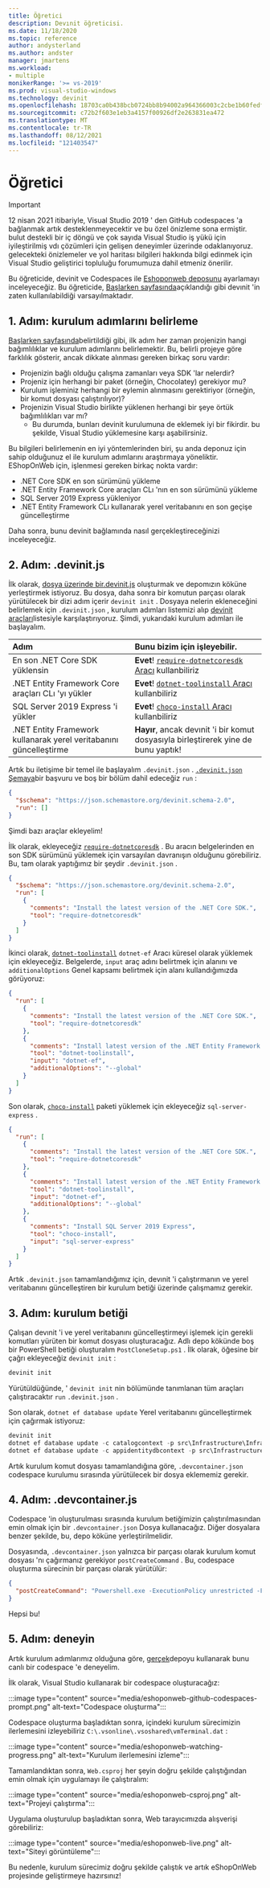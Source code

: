 ```yaml
---
title: Öğretici
description: Devınit öğreticisi.
ms.date: 11/18/2020
ms.topic: reference
author: andysterland
ms.author: andster
manager: jmartens
ms.workload:
- multiple
monikerRange: '>= vs-2019'
ms.prod: visual-studio-windows
ms.technology: devinit
ms.openlocfilehash: 18703ca0b438bcb0724bb8b94002a964366003c2cbe1b60fedf998e580e9d95b
ms.sourcegitcommit: c72b2f603e1eb3a4157f00926df2e263831ea472
ms.translationtype: MT
ms.contentlocale: tr-TR
ms.lasthandoff: 08/12/2021
ms.locfileid: "121403547"
---
```

# <a name="tutorial"></a>Öğretici

> [!IMPORTANT]
> 12 nisan 2021 itibariyle, Visual Studio 2019 ' den GitHub codespaces 'a bağlanmak artık desteklenmeyecektir ve bu özel önizleme sona ermiştir. bulut destekli bir iç döngü ve çok sayıda Visual Studio iş yükü için iyileştirilmiş vdı çözümleri için gelişen deneyimler üzerinde odaklanıyoruz. gelecekteki önizlemeler ve yol haritası bilgileri hakkında bilgi edinmek için Visual Studio geliştirici topluluğu forumumuza dahil etmeniz önerilir.

Bu öğreticide, devinit ve Codespaces ile [Eshoponweb deposunu](https://github.com/andysterland/eShopOnWeb) ayarlamayı inceleyeceğiz. Bu öğreticide, [Başlarken sayfasında](getting-started-with-devinit.md)açıklandığı gibi devınit 'in zaten kullanılabildiği varsayılmaktadır.

## <a name="step-1-determining-setup-steps"></a>1. Adım: kurulum adımlarını belirleme

[Başlarken sayfasında](getting-started-with-devinit.md)belirtildiği gibi, ilk adım her zaman projenizin hangi bağımlılıklar ve kurulum adımlarını belirlemektir. Bu, belirli projeye göre farklılık gösterir, ancak dikkate alınması gereken birkaç soru vardır:

- Projenizin bağlı olduğu çalışma zamanları veya SDK 'lar nelerdir?
- Projeniz için herhangi bir paket (örneğin, Chocolatey) gerekiyor mu?
- Kurulum işleminiz herhangi bir eylemin alınmasını gerektiriyor (örneğin, bir komut dosyası çalıştırılıyor)?
- Projenizin Visual Studio birlikte yüklenen herhangi bir şeye örtük bağımlılıkları var mı?
  - Bu durumda, bunları devinit kurulumuna de eklemek iyi bir fikirdir. bu şekilde, Visual Studio yüklemesine karşı aşabilirsiniz.

Bu bilgileri belirlemenin en iyi yöntemlerinden biri, şu anda deponuz için sahip olduğunuz el ile kurulum adımlarını araştırmaya yöneliktir. EShopOnWeb için, işlenmesi gereken birkaç nokta vardır:

- .NET Core SDK en son sürümünü yükleme
- .NET Entity Framework Core araçları CLı 'nın en son sürümünü yükleme
- SQL Server 2019 Express yükleniyor
- .NET Entity Framework CLı kullanarak yerel veritabanını en son geçişe güncelleştirme

Daha sonra, bunu devinit bağlamında nasıl gerçekleştireceğinizi inceleyeceğiz.

## <a name="step-2-the-devinitjson"></a>2. Adım: .devinit.js

İlk olarak, [ dosya üzerinde bir.devinit.js](devinit-json.md) oluşturmak ve depomızın köküne yerleştirmek istiyoruz. Bu dosya, daha sonra bir komutun parçası olarak yürütülecek bir dizi adım içerir `devinit init` . Dosyaya nelerin ekleneceğini belirlemek için `.devinit.json` , kurulum adımları listemizi alıp [devinit araçları](devinit-tool-list.md)listesiyle karşılaştırıyoruz. Şimdi, yukarıdaki kurulum adımları ile başlayalım.

| Adım                                                              | Bunu bizim için işleyebilir.                                                                        |
| :---------------------------------------------------------------- | :----------------------------------------------------------------------------------------------------  |
| En son .NET Core SDK yüklensin                                      | **Evet**! [ `require-dotnetcoresdk` Aracı](tool-require-dotnetcoresdk.md) kullanbiliriz                  |
| .NET Entity Framework Core araçları CLı 'yı yükler                      | **Evet**! [ `dotnet-toolinstall` Aracı](tool-dotnet-toolinstall.md) kullanbiliriz                        |
| SQL Server 2019 Express 'i yükler                                   | **Evet**! [ `choco-install` Aracı](tool-choco-install.md) kullanbiliriz                                  |
| .NET Entity Framework kullanarak yerel veritabanını güncelleştirme                 | **Hayır**, ancak devınit 'i bir komut dosyasıyla birleştirerek yine de bunu yaptık!                               |

Artık bu iletişime bir temel ile başlayalım `.devinit.json` . [ `.devinit.json` Şemaya](https://json.schemastore.org/devinit.schema-2.0)bir başvuru ve boş bir bölüm dahil edeceğiz `run` :

```json
{
  "$schema": "https://json.schemastore.org/devinit.schema-2.0",
  "run": []
}
```

Şimdi bazı araçlar ekleyelim!

İlk olarak, ekleyeceğiz [`require-dotnetcoresdk`](tool-require-dotnetcoresdk.md) . Bu aracın belgelerinden en son SDK sürümünü yüklemek için varsayılan davranışın olduğunu görebiliriz. Bu, tam olarak yaptığımız bir şeydir `.devinit.json` .

```json
{
  "$schema": "https://json.schemastore.org/devinit.schema-2.0",
  "run": [
    {
      "comments": "Install the latest version of the .NET Core SDK.",
      "tool": "require-dotnetcoresdk"
    }
  ]
}
```

İkinci olarak, [`dotnet-toolinstall`](tool-dotnet-toolinstall.md) `dotnet-ef` Aracı küresel olarak yüklemek için ekleyeceğiz. Belgelerde, `input` araç adını belirtmek için alanını ve `additionalOptions` Genel kapsamı belirtmek için alanı kullandığımızda görüyoruz:

```json
{
  "run": [
    {
      "comments": "Install the latest version of the .NET Core SDK.",
      "tool": "require-dotnetcoresdk"
    },
    {
      "comments": "Install latest version of the .NET Entity Framework Core Tools CLI.",
      "tool": "dotnet-toolinstall",
      "input": "dotnet-ef",
      "additionalOptions": "--global"
    }
  ]
}
```

Son olarak, [`choco-install`](tool-choco-install.md) paketi yüklemek için ekleyeceğiz `sql-server-express` .

```json
{
  "run": [
    {
      "comments": "Install the latest version of the .NET Core SDK.",
      "tool": "require-dotnetcoresdk"
    },
    {
      "comments": "Install latest version of the .NET Entity Framework Core Tools CLI.",
      "tool": "dotnet-toolinstall",
      "input": "dotnet-ef",
      "additionalOptions": "--global"
    },
    {
      "comments": "Install SQL Server 2019 Express",
      "tool": "choco-install",
      "input": "sql-server-express"
    }
  ]
}
```

Artık `.devinit.json` tamamlandığımız için, devınit 'i çalıştırmanın ve yerel veritabanını güncelleştiren bir kurulum betiği üzerinde çalışmamız gerekir.

## <a name="step-3-the-setup-script"></a>3. Adım: kurulum betiği

Çalışan devınit 'i ve yerel veritabanını güncelleştirmeyi işlemek için gerekli komutları yürüten bir komut dosyası oluşturacağız. Adlı depo kökünde boş bir PowerShell betiği oluşturalım `PostCloneSetup.ps1` . İlk olarak, öğesine bir çağrı ekleyeceğiz `devinit init` :

```powershell
devinit init
```

Yürütüldüğünde, ' `devinit init` nin bölümünde tanımlanan tüm araçları çalıştıracaktır `run` `.devinit.json` .

Son olarak, `dotnet ef database update` Yerel veritabanını güncelleştirmek için çağırmak istiyoruz:

```powershell
devinit init
dotnet ef database update -c catalogcontext -p src\Infrastructure\Infrastructure.csproj -s src\Web\Web.csproj
dotnet ef database update -c appidentitydbcontext -p src\Infrastructure\Infrastructure.csproj -s src\Web\Web.csproj
```

Artık kurulum komut dosyası tamamlandığına göre, `.devcontainer.json` codespace kurulumu sırasında yürütülecek bir dosya eklememiz gerekir.

## <a name="step-4-the-devcontainerjson"></a>4. Adım: .devcontainer.js

Codespace 'in oluşturulması sırasında kurulum betiğimizin çalıştırılmasından emin olmak için bir `.devcontainer.json` Dosya kullanacağız. Diğer dosyalara benzer şekilde, bu, depo köküne yerleştirilmelidir.

Dosyasında, `.devcontainer.json` yalnızca bir parçası olarak kurulum komut dosyası 'nı çağırmanız gerekiyor `postCreateCommand` . Bu, codespace oluşturma sürecinin bir parçası olarak yürütülür:

```json
{
  "postCreateCommand": "Powershell.exe -ExecutionPolicy unrestricted -File .\\PostCloneSetup.ps1"
}
```

Hepsi bu!

## <a name="step-5-trying-it-out"></a>5. Adım: deneyin

Artık kurulum adımlarımız olduğuna göre, [gerçek](https://github.com/andysterland/eShopOnWeb)depoyu kullanarak bunu canlı bir codespace 'e deneyelim.

İlk olarak, Visual Studio kullanarak bir codespace oluşturacağız:

:::image type="content" source="media/eshoponweb-github-codespaces-prompt.png" alt-text="Codespace oluşturma":::

Codespace oluşturma başladıktan sonra, içindeki kurulum sürecimizin ilerlemesini izleyebiliriz `C:\.vsonline\.vsoshared\vmTerminal.dat` :

:::image type="content" source="media/eshoponweb-watching-progress.png" alt-text="Kurulum ilerlemesini izleme":::

Tamamlandıktan sonra, `Web.csproj` her şeyin doğru şekilde çalıştığından emin olmak için uygulamayı ile çalıştıralım:

:::image type="content" source="media/eshoponweb-csproj.png" alt-text="Projeyi çalıştırma":::

Uygulama oluşturulup başladıktan sonra, Web tarayıcımızda alışverişi görebiliriz:

:::image type="content" source="media/eshoponweb-live.png" alt-text="Siteyi görüntüleme":::

Bu nedenle, kurulum sürecimiz doğru şekilde çalıştık ve artık eShopOnWeb projesinde geliştirmeye hazırsınız!
